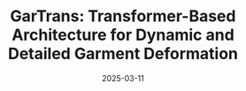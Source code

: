 ---
title: "GarTrans: Transformer-Based Architecture for Dynamic and Detailed Garment Deformation"
collection: publications
permalink: /publication/2025-gar-trans
date: 2025-03-11
venue: 'Computational Visual Media'
# paperurl: '/files/pdf/research/Turning the Lights on.pdf'
link: 'https://www.sciopen.com/article/10.26599/CVM.2025.9450448'
paperurl: '/files/pdf/research/202503GarTrans-CVM.pdf'
# github: 'https://github.com/GlowingHorse/NetVisCompare'
book: 'https://li-tianxing.github.io/publication/swingar/'
# zenodo: 'https://zenodo.org/badge/628158030.svg'
# researchButton: 'https://shirui-homepage.com/research/attr-vis/'
citation: '<a href="https://li-tianxing.github.io/">Tianxing Li</a>, <a href="https://faculty.cau.edu.cn/qz/list.htm">Zhi Qiao</a>, <a href="https://orcid.org/0009-0008-5253-4764">Zihui Li</a>, Rui Shi, <a href="https://www.researchgate.net/scientific-contributions/Qing-Zhu-2164787753">Qing Zhu</a>. <i>Computational Visual Media</i>, 2025, DOI: 10.26599/CVM.2025.9450448.'
---